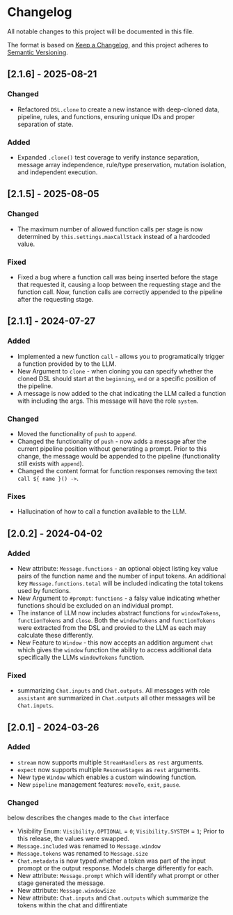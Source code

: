 # Changelog

All notable changes to this project will be documented in this file.

The format is based on [Keep a Changelog](https://keepachangelog.com/en/1.0.0/),
and this project adheres to [Semantic Versioning](https://semver.org/spec/v2.0.0.html).

## [2.1.6] - 2025-08-21

### Changed

- Refactored `DSL.clone` to create a new instance with deep-cloned data, pipeline, rules, and functions, ensuring unique IDs and proper separation of state.

### Added

- Expanded `.clone()` test coverage to verify instance separation, message array independence, rule/type preservation, mutation isolation, and independent execution.

## [2.1.5] - 2025-08-05

### Changed

- The maximum number of allowed function calls per stage is now determined by `this.settings.maxCallStack` instead of a hardcoded value.

### Fixed

- Fixed a bug where a function call was being inserted before the stage that requested it, causing a loop between the requesting stage and the function call. Now, function calls are correctly appended to the pipeline after the requesting stage.

## [2.1.1] - 2024-07-27

### Added

- Implemented a new function `call` - allows you to programatically trigger a function provided by to the LLM.
- New Argument to `clone` - when cloning you can specify whether the cloned DSL should start at the `beginning`, `end` or a specific position of the pipeline.
- A message is now added to the chat indicating the LLM called a function with including the args. This message will have the role `system`.

### Changed

- Moved the functionality of `push` to `append`.
- Changed the functionality of `push` - now adds a message after the current pipeline position without generating a prompt. Prior to this change, the message would be appended to the pipeline (functionality still exists with `append`).
- Changed the content format for function responses removing the text `call ${ name }() ->`.

### Fixes

- Hallucination of how to call a function available to the LLM.

## [2.0.2] - 2024-04-02

### Added

- New attribute: `Message.functions` - an optional object listing key value pairs of the function name and the number of input tokens. An additional key `Message.functions.total` will be included indicating the total tokens used by functions.
- New Argument to `#prompt`: `functions` - a falsy value indicating whether functions should be excluded on an individual prompt.
- The instance of LLM now includes abstract functions for `windowTokens`, `functionTokens` and `close`. Both the `windowTokens` and `functionTokens` were extracted from the DSL and provied to the LLM as each may calculate these differently.
- New Feature to `Window` - this now accepts an addition argument `chat` which gives the `window` function the ability to access additional data specifically the LLMs `windowTokens` function.

### Fixed

- summarizing `Chat.inputs` and `Chat.outputs`. All messages with role `assistant` are summarized in `Chat.outputs` all other messages will be `Chat.inputs`.

## [2.0.1] - 2024-03-26

### Added

- `stream` now supports multiple `StreamHandlers` as `rest` arguments.
- `expect` now supports multiple `ResonseStages` as `rest` arguments.
- New type `Window` which enables a custom windowing function.
- New `pipeline` management features: `moveTo`, `exit`, `pause`.

### Changed

below describes the changes made to the `Chat` interface

- Visibility Enum: `Visibility.OPTIONAL` = `0`; `Visibility.SYSTEM` = `1`; Prior to this release, the values were swapped.
- `Message.included` was renamed to `Message.window`
- `Message.tokens` was renamed to `Message.size`
- `Chat.metadata` is now typed.whether a token was part of the input promopt or the output response. Models charge differently for each.
- New attribute: `Message.prompt` which will identify what prompt or other stage generated the message.
- New attribute: `Message.windowSize`
- New attribute: `Chat.inputs` and `Chat.outputs` which summarize the tokens within the chat and diffirentiate
